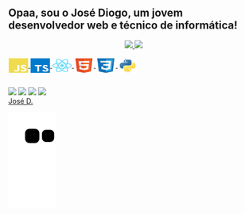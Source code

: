 ## Opaa, sou o José Diogo, um jovem desenvolvedor web e técnico de informática!
<div align="center">
  <a href="https://github.com/zedeogo">
  <img height="180em" src="https://github-readme-stats.vercel.app/api?username=zedeogo&show_icons=true&theme=dracula&include_all_commits=true&count_private=true" />
  <img height="180em" src="https://github-readme-stats.vercel.app/api/top-langs/?username=zedeogo&layout=compact&langs_count=7&theme=dracula"/>
</div>
<div style="display: inline_block"><br>
  <img align="center" alt="Ze-Js" height="30" width="40" src="https://raw.githubusercontent.com/devicons/devicon/master/icons/javascript/javascript-plain.svg" />
  <img align="center" alt="Ze-Ts" height="30" width="40" src="https://raw.githubusercontent.com/devicons/devicon/master/icons/typescript/typescript-plain.svg" />
  <img align="center" alt="Ze-React" height="30" width="40" src="https://raw.githubusercontent.com/devicons/devicon/master/icons/react/react-original.svg" />
  <img align="center" alt="Ze-HTML" height="30" width="40" src="https://raw.githubusercontent.com/devicons/devicon/master/icons/html5/html5-original.svg" />
  <img align="center" alt="Ze-CSS" height="30" width="40" src="https://raw.githubusercontent.com/devicons/devicon/master/icons/css3/css3-original.svg" />
  <img align="center" alt="Ze-Python" height="30" width="40" src="https://raw.githubusercontent.com/devicons/devicon/master/icons/python/python-original.svg" />
</div>
  
  ##
 
<div> 
  <a href="https://instagram.com/zedeogo" target="_blank"><img src="https://img.shields.io/badge/-Instagram-%23E4405F?style=for-the-badge&logo=instagram&logoColor=white" target="_blank"></a>
 <a href="[https://discord.gg/wagxzStdcR](https://discord.gg/bs5jvrUEFF)" target="_blank"><img src="https://img.shields.io/badge/Discord-7289DA?style=for-the-badge&logo=discord&logoColor=white" target="_blank"></a> 
  <a href = "mailto:jdcdiniz@gmail.com"><img src="https://img.shields.io/badge/-Gmail-%23333?style=for-the-badge&logo=gmail&logoColor=white" target="_blank"></a>
  <a href="https://www.linkedin.com/in/zedeogo" target="_blank"><img src="https://img.shields.io/badge/-LinkedIn-%230077B5?style=for-the-badge&logo=linkedin&logoColor=white" target="_blank"></a> 
  <div class="badge-base LI-profile-badge" data-locale="pt_BR" data-size="medium" data-theme="dark" data-type="VERTICAL" data-vanity="zedeogo" data-version="v1"><a class="badge-base__link LI-simple-link" href="https://br.linkedin.com/in/zedeogo?trk=profile-badge">José D.</a></div>
 
  ![Snake animation](https://github.com/rafaballerini/rafaballerini/blob/output/github-contribution-grid-snake.svg)
 
</div>
